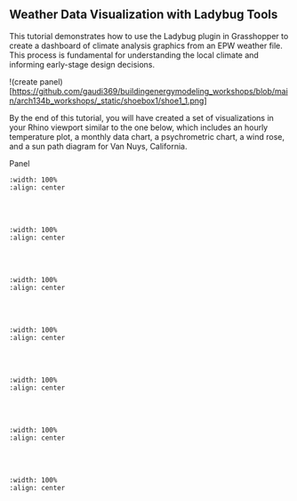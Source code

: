 ## Weather Data Visualization with Ladybug Tools

This tutorial demonstrates how to use the Ladybug plugin in Grasshopper to create a dashboard of climate analysis graphics from an EPW weather file. This process is fundamental for understanding the local climate and informing early-stage design decisions.

!(create panel)[https://github.com/gaudi369/buildingenergymodeling_workshops/blob/main/arch134b_workshops/_static/shoebox1/shoe1_1.png]

By the end of this tutorial, you will have created a set of visualizations in your Rhino viewport similar to the one below, which includes an hourly temperature plot, a monthly data chart, a psychrometric chart, a wind rose, and a sun path diagram for Van Nuys, California.

Panel
```{image} ../_static/shoebox1/shoebox1_1.png
:width: 100%
:align: center
```
<br/><br/>

```{image} arch134b_workshops/_static/shoebox1/shoebox1_2.png
:width: 100%
:align: center
```
<br/><br/>

```{image} arch134b_workshops/_static/shoebox1/shoebox1_3.png
:width: 100%
:align: center
```
<br/><br/>

```{image} arch134b_workshops/_static/shoebox1/shoebox1_4.png
:width: 100%
:align: center
```
<br/><br/>

```{image} arch134b_workshops/_static/shoebox1/shoebox1_5.png
:width: 100%
:align: center
```
<br/><br/>

```{image} arch134b_workshops/_static/shoebox1/shoebox1_6.png
:width: 100%
:align: center
```
<br/><br/>

```{image} arch134b_workshops/_static/shoebox1/shoebox1_7.png
:width: 100%
:align: center
```
<br/><br/>
